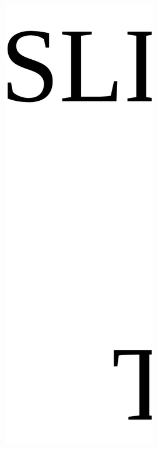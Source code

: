 <style>
:root {
  --fontSize: calc(5vw + 5vh);
  --duration: 15s;
}

@media screen and (orientation: portrait) {
  :root {
    --fontSize: calc(1vw + 7vh);
    font-family: fantasy;
  }
}

@media screen and (max-height: 600px) {
  :root {
    --fontSize: calc(2vw + 2vh);
    font-family: fantasy;
  }
}

* {
  margin: 0;
  padding: 0;
  box-sizing: border-box;
}

*::selection{
  background-color: darkgreen;
}

body {
  font-family: "Inter", sans-serif;
}

.xray {
  background-color: #ffffff;
}

.xray__wrapper {
  height: 30vh;
  display: flex;
  flex-direction: column;
  justify-content: center;
  overflow: hidden;
}

.xray__content {
  display: flex;
}

.xray__line {
  font-size: var(--fontSize);
  line-height: 1em;
  text-transform: uppercase;
  flex-shrink: 0;
  flex-basis: 100%;
  white-space: nowrap;
  mix-blend-mode: exclusion;
  color: white;
}

.xray__line:nth-child(1) {
  padding-right: 0.5ch;
}

.top {
  animation: moveLeft var(--duration) linear infinite;
  font-family: fantasy;
}

.bottom-line {
  animation: moveRight var(--duration) linear infinite;
  font-family: fantasy;
}

@keyframes moveRight {
  from {
    transform: translateX(-100%) matrix(-1, 0, 0, 1, 0, 0);
  }

  to {
    transform: translateX(0) matrix(-1, 0, 0, 1, 0, 0);
  }
}
  @keyframes moveLeft {
  from {
    transform: translateX(0);
  }

  to {
    transform: translateX(-100%);
  }
}

{% comment %} This is not Dynamic section {% endcomment %}
  
</style>

<div class="xray">
  <div class="xray__wrapper">
    <div class="xray__content">
      <p class="xray__line top">Sliding &nbsp;&nbsp;  Text &nbsp;&nbsp; </p>
      <p class="xray__line top">Sliding &nbsp;&nbsp;  Text &nbsp;&nbsp; </p>
    </div>
    <div class="xray__content">
      <p class="xray__line bottom-line">Sliding &nbsp;&nbsp;  Text &nbsp;&nbsp; </p>
      <p class="xray__line bottom-line">Sliding &nbsp;&nbsp;  Text &nbsp;&nbsp; </p>
    </div>
  </div>
</div>

